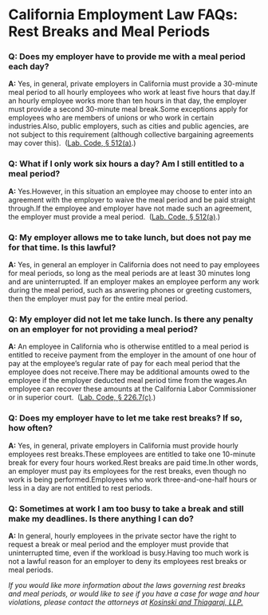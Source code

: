 # California Employment Law FAQs:  Rest Breaks and Meal Periods

### **Q: Does my employer have to provide me with a meal period each day?**

**A:** Yes, in general, private employers in California must provide a 30-minute meal period to all hourly employees who work at least five hours that day.If an hourly employee works more than ten hours in that day, the employer must provide a second 30-minute meal break.Some exceptions apply for employees who are members of unions or who work in certain industries.Also, public employers, such as cities and public agencies, are not subject to this requirement (although collective bargaining agreements may cover this).  ([Lab. Code, § 512(a)](http://leginfo.legislature.ca.gov/faces/codes_displaySection.xhtml?lawCode=LAB&amp;sectionNum=512.).)

### **Q: What if I only work six hours a day? Am I still entitled to a meal period?**

**A:** Yes.However, in this situation an employee may choose to enter into an agreement with the employer to waive the meal period and be paid straight through.If the employee and employer have not made such an agreement, the employer must provide a meal period.  ([Lab. Code, § 512(a)](http://leginfo.legislature.ca.gov/faces/codes_displaySection.xhtml?lawCode=LAB&amp;sectionNum=512.).)

### **Q: My employer allows me to take lunch, but does not pay me for that time. Is this lawful?**

**A:** Yes, in general an employer in California does not need to pay employees for meal periods, so long as the meal periods are at least 30 minutes long and are uninterrupted. If an employer makes an employee perform any work during the meal period, such as answering phones or greeting customers, then the employer must pay for the entire meal period.

### **Q: My employer did not let me take lunch. Is there any penalty on an employer for not providing a meal period?**

**A:** An employee in California who is otherwise entitled to a meal period is entitled to receive payment from the employer in the amount of one hour of pay at the employee’s regular rate of pay for each meal period that the employee does not receive.There may be additional amounts owed to the employee if the employer deducted meal period time from the wages.An employee can recover these amounts at the California Labor Commissioner or in superior court.  ([Lab. Code, § 226.7(c)](https://leginfo.legislature.ca.gov/faces/codes_displaySection.xhtml?lawCode=LAB&amp;sectionNum=226.7.).)

### **Q: Does my employer have to let me take rest breaks? If so, how often?**

**A:** Yes, in general, private employers in California must provide hourly employees rest breaks.These employees are entitled to take one 10-minute break for every four hours worked.Rest breaks are paid time.In other words, an employer must pay its employees for the rest breaks, even though no work is being performed.Employees who work three-and-one-half hours or less in a day are not entitled to rest periods.

### **Q: Sometimes at work I am too busy to take a break and still make my deadlines. Is there anything I can do?**

**A:** In general, hourly employees in the private sector have the right to request a break or meal period and the employer must provide that uninterrupted time, even if the workload is busy.Having too much work is not a lawful reason for an employer to deny its employees rest breaks or meal periods.

_If you would like more information about the laws governing rest breaks and meal periods, or would like to see if you have a case for wage and hour violations, please contact the attorneys at [Kosinski and Thiagaraj, LLP.](/home)_

